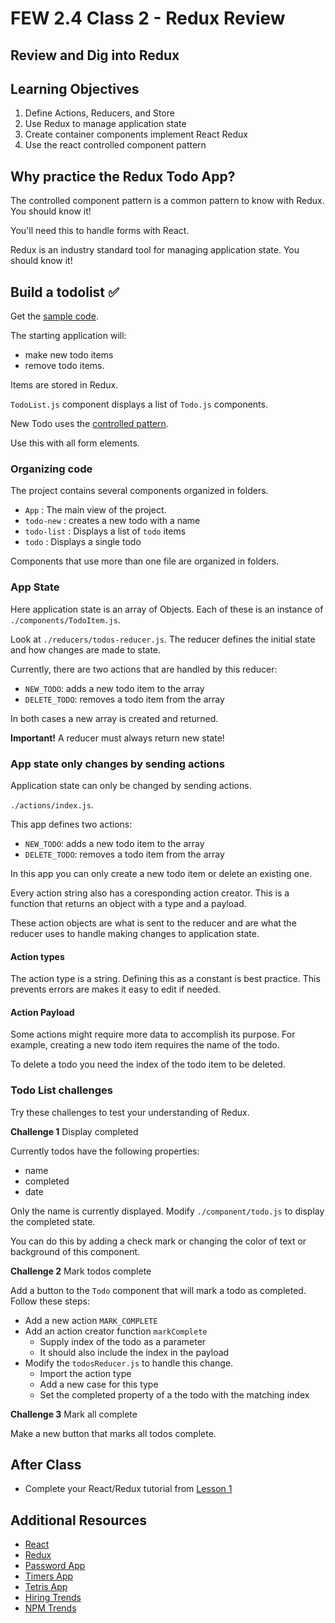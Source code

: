 # FEW 2.4 Class 2 - Redux Review 

<!-- > -->

## Review and Dig into Redux

<!-- > -->

## Learning Objectives 

1. Define Actions, Reducers, and Store
1. Use Redux to manage application state 
1. Create container components implement React Redux
1. Use the react controlled component pattern

<!-- > -->

## Why practice the Redux Todo App?

<!-- > -->

The controlled component pattern is a common pattern to know with Redux. You should know it!

You'll need this to handle forms with React.

<!-- > -->

Redux is an industry standard tool for managing application state. You should know it!

<!-- > -->

## Build a todolist ✅

<!-- > -->

Get the [sample code](https://github.com/soggybag/redux-todo). 

<!-- > -->

The starting application will: 

- make new todo items 
- remove todo items. 

<!-- > -->

Items are stored in Redux. 

`TodoList.js` component displays a list of `Todo.js` components. 

<!-- > -->

New Todo uses the [controlled pattern](https://reactjs.org/docs/forms.html). 

Use this with all form elements. 

<!-- > -->

### Organizing code 

<!-- > -->

The project contains several components organized in folders. 

- `App` : The main view of the project. 
- `todo-new` : creates a new todo with a name
- `todo-list` : Displays a list of `todo` items
- `todo` : Displays a single todo

Components that use more than one file are organized in folders. 

<!-- > -->

### App State

<!-- > -->

Here application state is an array of Objects. Each of these is an instance of `./components/TodoItem.js`.

<!-- > -->

Look at `./reducers/todos-reducer.js`. The reducer defines the initial state and how changes are made to state. 

<!-- > -->

Currently, there are two actions that are handled by this reducer: 

- `NEW_TODO`: adds a new todo item to the array
- `DELETE_TODO`: removes a todo item from the array

In both cases a new array is created and returned. 

**Important!** A reducer must always return new state! 

<!-- > -->

### App state only changes by sending actions

Application state can only be changed by sending actions.

<!-- > -->

`./actions/index.js`. 

This app defines two actions:

- `NEW_TODO`: adds a new todo item to the array
- `DELETE_TODO`: removes a todo item from the array

<!-- > -->

In this app you can only create a new todo item or delete an existing one. 

<!-- > -->

Every action string also has a coresponding action creator. This is a function that returns an object with a type and a payload. 

<!-- > -->

These action objects are what is sent to the reducer and are what the reducer uses to handle making changes to application state. 

<!-- > -->

#### Action types

<!-- > -->

The action type is a string. Defining this as a constant is best practice. This prevents errors are makes it easy to edit if needed. 

<!-- > -->

#### Action Payload

<!-- > -->

Some actions might require more data to accomplish its purpose. For example, creating a new todo item requires the name of the todo. 

<!-- > -->

To delete a todo you need the index of the todo item to be deleted. 

<!-- > -->

### Todo List challenges

Try these challenges to test your understanding of Redux. 

<!-- > -->

**Challenge 1** Display completed

Currently todos have the following properties: 

- name
- completed
- date

Only the name is currently displayed. Modify `./component/todo.js` to display the completed state. 

You can do this by adding a check mark or changing the color of text or background of this component.

<!-- > -->

**Challenge 2** Mark todos complete

Add a button to the `Todo` component that will mark a todo as completed. Follow these steps: 

- Add a new action `MARK_COMPLETE`
- Add an action creator function `markComplete`
	- Supply index of the todo as a parameter
	- It should also include the index in the payload
- Modify the `todosReducer.js` to handle this change. 
	- Import the action type
	- Add a new case for this type
	- Set the completed property of a the todo with the matching index

<!-- > -->

**Challenge 3** Mark all complete 

Make a new button that marks all todos complete.

<!-- > -->

## After Class

- Complete your React/Redux tutorial from [Lesson 1](Lesson-01.md)

<!-- > -->

## Additional Resources

- [React](https://reactjs.org)
- [Redux](https://redux.js.org)
- [Password App](https://github.com/Tech-at-DU/React-Redux-passwords-Tutorial)
- [Timers App](https://github.com/Tech-at-DU/React-Redux-Timers-Tutorial)
- [Tetris App](https://github.com/Tech-at-DU/React-Redux-Tetris-Tutorial) 
- [Hiring Trends](https://www.hntrends.com/2018/jun-no-signs-of-slowing-for-react.html?compare1=React&compare2=Redux&compare3=Angular+2&compare4=AngularJS)
- [NPM Trends](https://npm-stat.com/charts.html?package=react&package=vue&package=angular&package=angular%202&package=redux&from=2016-06-01&to=2018-05-31)
